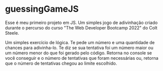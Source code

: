 # guessingGameJS
Esse é meu primeiro projeto em JS. Um simples jogo de adivinhação criado durante o percurso do curso "The Web Developer Bootcamp 2022" do Colt Steele.

Um simples exercício de lógica. Te pede um número e uma quantidade de chances para adivinha-lo. Te diz se sua tentativa foi um número maior ou um número menor do que foi gerado pelo código. Retorna no console se você conseguir e o número de tentativas que foram necessárias ou, retorna que o número de tentativas chegou ao limite escolhido.
